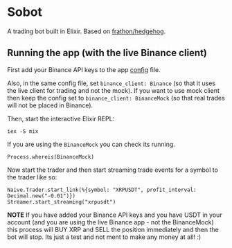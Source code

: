 # Sobot

A trading bot built in Elixir. Based on [frathon/hedgehog](https://github.com/frathon/hedgehog).

## Running the app (with the live Binance client)

First add your Binance API keys to the app [config](./config/config.exs) file.

Also, in the same config file, set `binance_client: Binance` (so that it uses the live client for trading and not the mock). If you want to use mock client then keep the config set to `binance_client: BinanceMock` (so that real trades will not be placed in Binance).

Then, start the interactive Elixir REPL:

```
iex -S mix
```

If you are using the `BinanceMock` you can check its running.

```
Process.whereis(BinanceMock)
```

Now start the trader and then start streaming trade events for a symbol to the trader like so:

```
Naive.Trader.start_link(%{symbol: "XRPUSDT", profit_interval: Decimal.new("-0.01")})
Streamer.start_streaming("xrpusdt")
```

**NOTE** If you have added your Binance API keys and you have USDT in your account (and you are using the live Binance app - not the BinanceMock) this process will BUY XRP and SELL the position immediately and then the bot will stop. Its just a test and not ment to make any money at all! :)